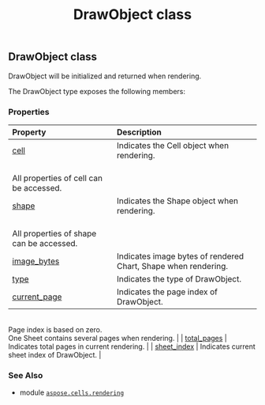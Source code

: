﻿---
title: DrawObject class
second_title: Aspose.Cells for Python via .NET API References
description: 
type: docs
weight: 10
url: /aspose.cells.rendering/drawobject/
is_root: false
---

## DrawObject class

DrawObject will be initialized and returned when rendering.



The DrawObject type exposes the following members:

### Properties
| Property | Description |
| :- | :- |
| [cell](/cells/python-net/aspose.cells.rendering/drawobject/cell) | Indicates the Cell object when rendering.<br/>All properties of cell can be accessed. |
| [shape](/cells/python-net/aspose.cells.rendering/drawobject/shape) | Indicates the Shape object when rendering.<br/>All properties of shape can be accessed. |
| [image_bytes](/cells/python-net/aspose.cells.rendering/drawobject/image_bytes) | Indicates image bytes of rendered Chart, Shape when rendering. |
| [type](/cells/python-net/aspose.cells.rendering/drawobject/type) | Indicates the type of DrawObject. |
| [current_page](/cells/python-net/aspose.cells.rendering/drawobject/current_page) | Indicates the page index of DrawObject. <br/>Page index is based on zero.<br/>One Sheet contains several pages when rendering. |
| [total_pages](/cells/python-net/aspose.cells.rendering/drawobject/total_pages) | Indicates total pages in current rendering. |
| [sheet_index](/cells/python-net/aspose.cells.rendering/drawobject/sheet_index) | Indicates current sheet index of DrawObject. |



### See Also
* module [`aspose.cells.rendering`](..)
